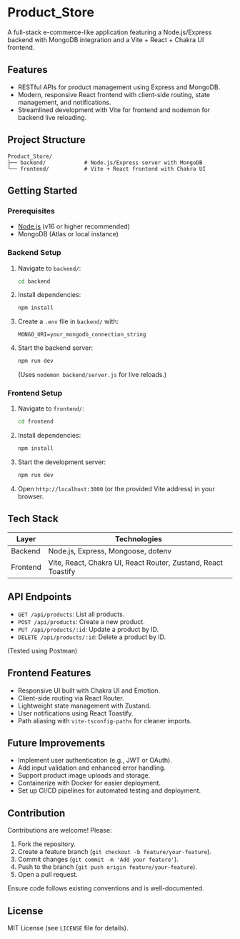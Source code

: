 # Product_Store 
 
A full-stack e-commerce-like application featuring a Node.js/Express backend with MongoDB integration and a Vite + React + Chakra UI frontend.

## Features

- RESTful APIs for product management using Express and MongoDB.
- Modern, responsive React frontend with client-side routing, state management, and notifications.
- Streamlined development with Vite for frontend and nodemon for backend live reloading.

## Project Structure

```
Product_Store/
├── backend/            # Node.js/Express server with MongoDB
└── frontend/           # Vite + React frontend with Chakra UI
```

## Getting Started

### Prerequisites
- [Node.js](https://nodejs.org/) (v16 or higher recommended)
- MongoDB (Atlas or local instance)

### Backend Setup
1. Navigate to `backend/`:
   ```bash
   cd backend
   ```
2. Install dependencies:
   ```bash
   npm install
   ```
3. Create a `.env` file in `backend/` with:
   ```env
   MONGO_URI=your_mongodb_connection_string
   ```
4. Start the backend server:
   ```bash
   npm run dev
   ```
   (Uses `nodemon backend/server.js` for live reloads.)

### Frontend Setup
1. Navigate to `frontend/`:
   ```bash
   cd frontend
   ```
2. Install dependencies:
   ```bash
   npm install
   ```
3. Start the development server:
   ```bash
   npm run dev
   ```
4. Open `http://localhost:3000` (or the provided Vite address) in your browser.

## Tech Stack

| Layer    | Technologies                                                  |
|----------|--------------------------------------------------------------|
| Backend  | Node.js, Express, Mongoose, dotenv                            |
| Frontend | Vite, React, Chakra UI, React Router, Zustand, React Toastify |

## API Endpoints
- `GET /api/products`: List all products.
- `POST /api/products`: Create a new product.
- `PUT /api/products/:id`: Update a product by ID.
- `DELETE /api/products/:id`: Delete a product by ID.

(Tested using Postman)

## Frontend Features
- Responsive UI built with Chakra UI and Emotion.
- Client-side routing via React Router.
- Lightweight state management with Zustand.
- User notifications using React Toastify.
- Path aliasing with `vite-tsconfig-paths` for cleaner imports.

## Future Improvements
- Implement user authentication (e.g., JWT or OAuth).
- Add input validation and enhanced error handling.
- Support product image uploads and storage.
- Containerize with Docker for easier deployment.
- Set up CI/CD pipelines for automated testing and deployment.

## Contribution
Contributions are welcome! Please:
1. Fork the repository.
2. Create a feature branch (`git checkout -b feature/your-feature`).
3. Commit changes (`git commit -m 'Add your feature'`).
4. Push to the branch (`git push origin feature/your-feature`).
5. Open a pull request.

Ensure code follows existing conventions and is well-documented.

## License
MIT License (see `LICENSE` file for details).
